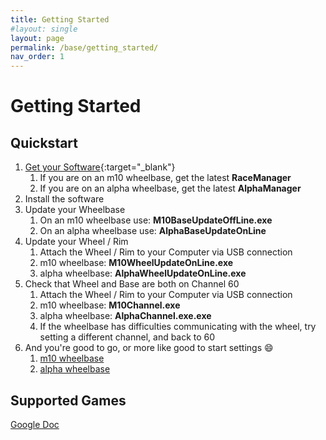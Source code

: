 ```yaml
---
title: Getting Started
#layout: single
layout: page
permalink: /base/getting_started/
nav_order: 1
---
```

# Getting Started
## Quickstart
1. [Get your Software](https://www.simagic.com/#/PageMainEn/PageDownloadEn){:target="_blank"}
    1. If you are on an m10 wheelbase, get the latest **RaceManager**
    1. If you are on an alpha wheelbase, get the latest **AlphaManager**
1. Install the software
1. Update your Wheelbase
    1. On an m10 wheelbase use: **M10BaseUpdateOffLine.exe**
    1. On an alpha wheelbase use: **AlphaBaseUpdateOnLine**
1. Update your Wheel / Rim
    1. Attach the Wheel / Rim to your Computer via USB connection
    1. m10 wheelbase: **M10WheelUpdateOnLine.exe**
    1. alpha wheelbase: **AlphaWheelUpdateOnLine.exe**
1. Check that Wheel and Base are both on Channel 60
    1. Attach the Wheel / Rim to your Computer via USB connection
    1. m10 wheelbase: **M10Channel.exe**
    1. alpha wheelbase: **AlphaChannel.exe.exe**
    1. If the wheelbase has difficulties communicating with the wheel, try setting a different channel, and back to 60
1. And you're good to go, or more like good to start settings :smile:
    1. [m10 wheelbase](/base/m10/)
    1. [alpha wheelbase](/base/alpha/)
## Supported Games
[Google Doc](https://docs.google.com/spreadsheets/d/e/2PACX-1vRhG6tHBONu3S_K4vcJCQkuDO7XXW7iNyr6FISYhhj5EOyYDTzTvsKjNkDk3lTnYzbg6u2WQgivcgPd/pubhtml?gid=2055729544&single=true)
